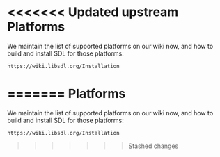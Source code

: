 <<<<<<< Updated upstream
Platforms
=========

We maintain the list of supported platforms on our wiki now, and how to
build and install SDL for those platforms:

    https://wiki.libsdl.org/Installation

=======
Platforms
=========

We maintain the list of supported platforms on our wiki now, and how to
build and install SDL for those platforms:

    https://wiki.libsdl.org/Installation

>>>>>>> Stashed changes
